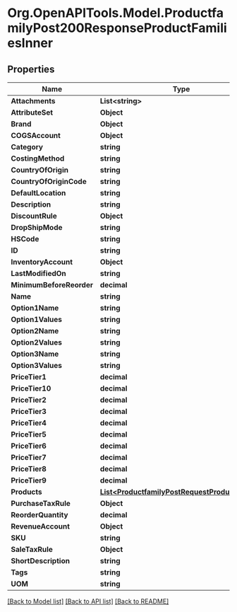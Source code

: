 # Org.OpenAPITools.Model.ProductfamilyPost200ResponseProductFamiliesInner

## Properties

Name | Type | Description | Notes
------------ | ------------- | ------------- | -------------
**Attachments** | **List&lt;string&gt;** |  | [optional] 
**AttributeSet** | **Object** |  | [optional] 
**Brand** | **Object** |  | [optional] 
**COGSAccount** | **Object** |  | [optional] 
**Category** | **string** |  | [optional] 
**CostingMethod** | **string** |  | [optional] 
**CountryOfOrigin** | **string** |  | [optional] 
**CountryOfOriginCode** | **string** |  | [optional] 
**DefaultLocation** | **string** |  | [optional] 
**Description** | **string** |  | [optional] 
**DiscountRule** | **Object** |  | [optional] 
**DropShipMode** | **string** |  | [optional] 
**HSCode** | **string** |  | [optional] 
**ID** | **string** |  | [optional] 
**InventoryAccount** | **Object** |  | [optional] 
**LastModifiedOn** | **string** |  | [optional] 
**MinimumBeforeReorder** | **decimal** |  | [optional] 
**Name** | **string** |  | [optional] 
**Option1Name** | **string** |  | [optional] 
**Option1Values** | **string** |  | [optional] 
**Option2Name** | **string** |  | [optional] 
**Option2Values** | **string** |  | [optional] 
**Option3Name** | **string** |  | [optional] 
**Option3Values** | **string** |  | [optional] 
**PriceTier1** | **decimal** |  | [optional] 
**PriceTier10** | **decimal** |  | [optional] 
**PriceTier2** | **decimal** |  | [optional] 
**PriceTier3** | **decimal** |  | [optional] 
**PriceTier4** | **decimal** |  | [optional] 
**PriceTier5** | **decimal** |  | [optional] 
**PriceTier6** | **decimal** |  | [optional] 
**PriceTier7** | **decimal** |  | [optional] 
**PriceTier8** | **decimal** |  | [optional] 
**PriceTier9** | **decimal** |  | [optional] 
**Products** | [**List&lt;ProductfamilyPostRequestProductsInner&gt;**](ProductfamilyPostRequestProductsInner.md) |  | [optional] 
**PurchaseTaxRule** | **Object** |  | [optional] 
**ReorderQuantity** | **decimal** |  | [optional] 
**RevenueAccount** | **Object** |  | [optional] 
**SKU** | **string** |  | [optional] 
**SaleTaxRule** | **Object** |  | [optional] 
**ShortDescription** | **string** |  | [optional] 
**Tags** | **string** |  | [optional] 
**UOM** | **string** |  | [optional] 

[[Back to Model list]](../README.md#documentation-for-models) [[Back to API list]](../README.md#documentation-for-api-endpoints) [[Back to README]](../README.md)

